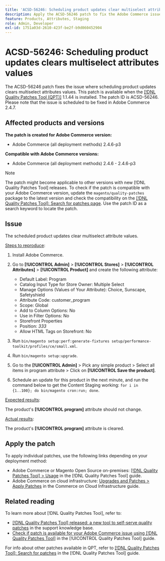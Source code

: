 ```yaml
---
title: 'ACSD-56246: Scheduling product updates clear multiselect attribute values'
description: Apply the ACSD-56246 patch to fix the Adobe Commerce issue where scheduling product updates clear multiselect attribute values.
feature: Products, Attributes, Staging
role: Admin, Developer
exl-id: 1751a03d-2610-423f-be2f-b9d060452904
---
```

# ACSD-56246: Scheduling product updates clears multiselect attributes values

The ACSD-56246 patch fixes the issue where scheduling product updates clears multiselect attributes values. This patch is available when the [[!DNL Quality Patches Tool (QPT)]](https://experienceleague.adobe.com/en/docs/commerce-operations/tools/quality-patches-tool/quality-patches-tool-to-self-serve-quality-patches) 1.1.44 is installed. The patch ID is ACSD-56246. Please note that the issue is scheduled to be fixed in Adobe Commerce 2.4.7.

## Affected products and versions

**The patch is created for Adobe Commerce version:**

* Adobe Commerce (all deployment methods)  2.4.6-p3

**Compatible with Adobe Commerce versions:**

* Adobe Commerce (all deployment methods) 2.4.6 - 2.4.6-p3

>[!NOTE]
>
>The patch might become applicable to other versions with new [!DNL Quality Patches Tool] releases. To check if the patch is compatible with your Adobe Commerce version, update the `magento/quality-patches` package to the latest version and check the compatibility on the [[!DNL Quality Patches Tool]: Search for patches page](https://experienceleague.adobe.com/tools/commerce-quality-patches/index.html). Use the patch ID as a search keyword to locate the patch.

## Issue

The scheduled product updates clear multiselect attribute values.

<u>Steps to reproduce</u>:

1. Install Adobe Commerce.
1. Go to **[!UICONTROL Admin]** > **[!UICONTROL Stores]** > **[!UICONTROL Attributes]** > **[!UICONTROL Product]** and create the following attribute:

    * Default Label: Program
    * Catalog Input Type for Store Owner: Multiple Select
    * Manage Options (Values of Your Attribute): Choice, Sunscape, Safetyshield
    * Attribute Code: customer_program
    * Scope: Global
    * Add to Column Options: No
    * Use in Filter Options: No
    * Storefront Properties
    * Position: *333*
    * Allow HTML Tags on Storefront: No
  
1. Run
`bin/magento setup:perf:generate-fixtures setup/performance-toolkit/profiles/ce/small.xml`. 
1. Run
`bin/magento setup:upgrade`.
1. Go to the **[!UICONTROL Admin]** > Pick any simple product > Select all items in program attribute > Click on **[!UICONTROL Save the product]**.
1. Schedule an update for this product in the next minute, and run the command below to get the Content Staging working:
`for i in {1..100}; do bin/magento cron:run; done`.

<u>Expected results</u>:

The product's **[!UICONTROL program]** attribute should not change.

<u>Actual results</u>:

The product's **[!UICONTROL program]** attribute is cleared.
 
## Apply the patch

To apply individual patches, use the following links depending on your deployment method:

* Adobe Commerce or Magento Open Source on-premises: [[!DNL Quality Patches Tool] > Usage](/help/tools/quality-patches-tool/usage.md) in the [!DNL Quality Patches Tool] guide.
* Adobe Commerce on cloud infrastructure: [Upgrades and Patches > Apply Patches](https://experienceleague.adobe.com/docs/commerce-cloud-service/user-guide/develop/upgrade/apply-patches.html) in the Commerce on Cloud Infrastructure guide.

## Related reading

To learn more about [!DNL Quality Patches Tool], refer to:

* [[!DNL Quality Patches Tool] released: a new tool to self-serve quality patches](https://experienceleague.adobe.com/en/docs/commerce-operations/tools/quality-patches-tool/quality-patches-tool-to-self-serve-quality-patches) in the support knowledge base.
* [Check if patch is available for your Adobe Commerce issue using [!DNL Quality Patches Tool]](/help/tools/quality-patches-tool/patches-available-in-qpt/check-patch-for-magento-issue-with-magento-quality-patches.md) in the [!UICONTROL Quality Patches Tool] guide.


For info about other patches available in QPT, refer to [[!DNL Quality Patches Tool]: Search for patches](https://experienceleague.adobe.com/tools/commerce-quality-patches/index.html) in the [!DNL Quality Patches Tool] guide.
